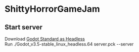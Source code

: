 # ShittyHorrorGameJam

## Start server
Download [Godot Standard as Headless](https://godotengine.org/download/server) \
Run ./Godot_v3.5-stable_linux_headless.64 server.pck --server
